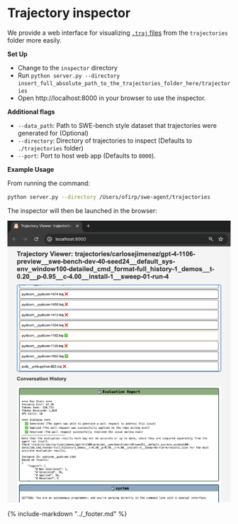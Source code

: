 # Trajectory inspector

We provide a web interface for visualizing [`.traj` files](trajectories.md) from the `trajectories` folder more easily.

**Set Up**

* Change to the `inspector` directory
* Run `python server.py --directory insert_full_absolute_path_to_the_trajectories_folder_here/trajectories`
* Open http://localhost:8000 in your browser to use the inspector.

**Additional flags**

- `--data_path`: Path to SWE-bench style dataset that trajectories were generated for (Optional)
- `--directory`: Directory of trajectories to inspect (Defaults to `./trajectories` folder)
- `--port`: Port to host web app (Defaults to `8000`).

**Example Usage**

From running the command:

```bash
python server.py --directory /Users/ofirp/swe-agent/trajectories
```
The inspector will then be launched in the browser:

![trajectory inspector](../assets/inspector.png)

{% include-markdown "../_footer.md" %}